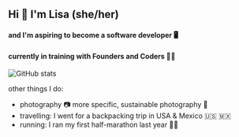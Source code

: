 ## Hi 👋 I'm Lisa (she/her)
#### and I'm aspiring to become a **software developer** 🖥️
#### currently in training with Founders and Coders 🧑‍🎓

<!-- add linkedin and twitter -->

<!-- add github stats -->

![GitHub stats](https://github-readme-stats.vercel.app/api?username=mariapaz&show_icons=true)


other things I do:
- photography 📷 more specific, sustainable photography 🍃
- travelling: I went for a backpacking trip in USA & Mexico 🇺🇸 🇲🇽
- running: I ran my first half-marathon last year 🏃‍♀️

<!--
**lisahns/lisahns** is a ✨ _special_ ✨ repository because its `README.md` (this file) appears on your GitHub profile.

Here are some ideas to get you started:

- 🔭 I’m currently working on ...
- 🌱 I’m currently learning ...
- 👯 I’m looking to collaborate on ...
- 🤔 I’m looking for help with ...
- 💬 Ask me about ...
- 📫 How to reach me: ...
- 😄 Pronouns: ...
- ⚡ Fun fact: ...
-->
